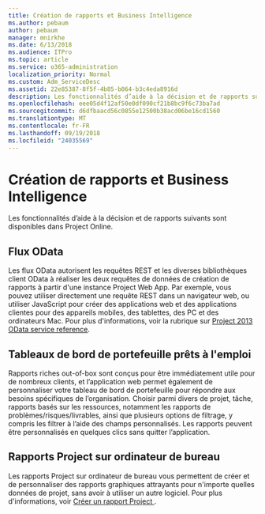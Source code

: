 ```yaml
---
title: Création de rapports et Business Intelligence
ms.author: pebaum
author: pebaum
manager: mnirkhe
ms.date: 6/13/2018
ms.audience: ITPro
ms.topic: article
ms.service: o365-administration
localization_priority: Normal
ms.custom: Adm_ServiceDesc
ms.assetid: 22e85387-8f5f-4b85-b064-b3c4eda8916d
description: Les fonctionnalités d’aide à la décision et de rapports suivants sont disponibles dans Project Online.
ms.openlocfilehash: eee05d4f12af50e0df090cf21b8bc9f6c73ba7ad
ms.sourcegitcommit: d6dfbaacd56c0855e12500b38acd06be16cd1560
ms.translationtype: MT
ms.contentlocale: fr-FR
ms.lasthandoff: 09/19/2018
ms.locfileid: "24035569"
---
```

# <a name="reporting-and-business-intelligence"></a>Création de rapports et Business Intelligence

Les fonctionnalités d’aide à la décision et de rapports suivants sont disponibles dans Project Online.
  
## <a name="odata-feeds"></a>Flux OData
<a name="bkmk_ODataFeeds"> </a>

Les flux OData autorisent les requêtes REST et les diverses bibliothèques client OData à réaliser les deux requêtes de données de création de rapports à partir d'une instance Project Web App. Par exemple, vous pouvez utiliser directement une requête REST dans un navigateur web, ou utiliser JavaScript pour créer des applications web et des applications clientes pour des appareils mobiles, des tablettes, des PC et des ordinateurs Mac. Pour plus d'informations, voir la rubrique sur [Project 2013 OData service reference](http://go.microsoft.com/fwlink/?LinkID=823655&amp;clcid=0x409).
  
## <a name="out-of-the-box-portfolio-dashboards"></a>Tableaux de bord de portefeuille prêts à l'emploi
<a name="bkmk_OutOfTheBoxPortfolioDashboards"> </a>

Rapports riches out-of-box sont conçus pour être immédiatement utile pour de nombreux clients, et l’application web permet également de personnaliser votre tableau de bord de portefeuille pour répondre aux besoins spécifiques de l’organisation. Choisir parmi divers de projet, tâche, rapports basés sur les ressources, notamment les rapports de problèmes/risques/livrables, ainsi que plusieurs options de filtrage, y compris les filtrer à l’aide des champs personnalisés. Les rapports peuvent être personnalisés en quelques clics sans quitter l’application. 
  
## <a name="project-desktop-reporting"></a>Rapports Project sur ordinateur de bureau
<a name="bkmk_ProjectDesktopReporting"> </a>

Les rapports Project sur ordinateur de bureau vous permettent de créer et de personnaliser des rapports graphiques attrayants pour n'importe quelles données de projet, sans avoir à utiliser un autre logiciel. Pour plus d'informations, voir [Créer un rapport Project ](http://go.microsoft.com/fwlink/?LinkID=823657&amp;clcid=0x409).
  

